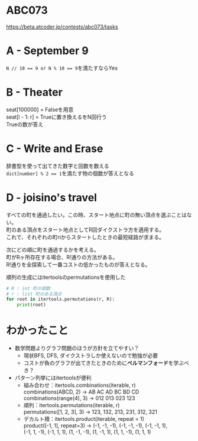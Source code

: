# ABC073
https://beta.atcoder.jp/contests/abc073/tasks  

# A - September 9
`N // 10 == 9 or N % 10 == 9`を満たすならYes


# B - Theater
seat[100000] = Falseを用意  
seat[l - 1: r] = Trueに置き換えるをN回行う  
Trueの数が答え

# C - Write and Erase
辞書型を使って出てきた数字と回数を数える  
`dict[number] % 2 == 1`を満たす物の個数が答えとなる

# D - joisino's travel
すべての町を通過したい。この時、スタート地点に町の無い頂点を選ぶことはない。  
町のある頂点をスタート地点としてR回ダイクストラ方を適用する。  
これで、それぞれの町riからスタートしたときの最短経路が求まる。

次にどの順に町を通過するかを考える。  
町がRヶ所存在する場合、R!通りの方法がある。  
R!通りを全探索して一番コストの低かったものが答えとなる。

順列の生成にはitertoolsのpermutationsを使用した  
```Python  
# R : int 町の個数  
# r : list 町のある頂点
for root in itertools.permutations(r, R):  
    print(root)
```

# わかったこと
- 数学問題よりグラフ問題のほうが方針を立てやすい？
    - 現状BFS, DFS, ダイクストラしか使えないので勉強が必要  
    - コストが負のグラフが出てきたときのために**ベルマンフォード**を学ぶべき？  
- パターン列挙にはitertoolsが便利  
    - 組み合わせ：itertools.combinations(iterable, r)  
    combinations(ABCD, 2) -> AB AC AD BC BD CD  
    combinations(range(4), 3) -> 012 013 023 123  
    - 順列：itertools.permutations(iterable, r)  
    permutations(\[1, 2, 3], 3) -> 123, 132, 213, 231, 312, 321  
    - デカルト積：itertools.product(iterable, repeat = 1)  
    product([-1, 1], repeat=3) -> (-1, -1, -1), (-1, -1, -1), 
    (-1, -1, 1),   
    (-1, 1, -1), (-1, 1, 1), (1, -1, -1), (1, -1, 1), (1, 1, -1), (1, 1, 1)